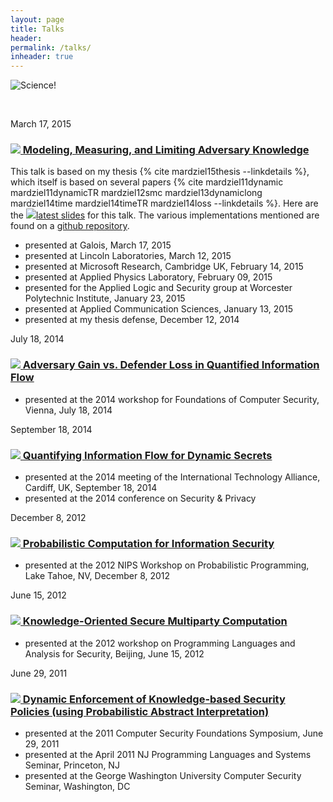 ```yaml
---
layout: page
title: Talks
header: 
permalink: /talks/
inheader: true
---
```


![Science!](/images/doge.jpeg)

&nbsp;

<!--# My talks #-->

<span class="post-meta">March 17, 2015</span>

### <a name="thesis"/> [<img class="mediumicon" src="/images/icon_pptx.png"/> Modeling, Measuring, and Limiting Adversary Knowledge](/docs/mardziel15thesis.latest-pres.pptx) ###

This talk is based on my thesis {% cite mardziel15thesis --linkdetails %}, which itself is based on several papers {% cite mardziel11dynamic mardziel11dynamicTR mardziel12smc mardziel13dynamiclong mardziel14time mardziel14timeTR mardziel14loss --linkdetails %}. Here are the [<img class="mediumicon" src="/images/icon_pptx.png"/>latest slides](/docs/mardziel15thesis.latest-pres.pptx) for this talk. The various implementations mentioned are found on a [github repository](https://github.com/plum-umd/qif).

* presented at Galois, March 17, 2015
* presented at Lincoln Laboratories, March 12, 2015
* presented at Microsoft Research, Cambridge UK, February 14, 2015
* presented at Applied Physics Laboratory, February 09, 2015
* presented for the Applied Logic and Security group at Worcester Polytechnic Institute, January 23, 2015
* presented at Applied Communication Sciences, January 13, 2015
* presented at my thesis defense, December 12, 2014

<span class="post-meta">July 18, 2014</span>

### [<img class="mediumicon" src="/images/icon_pdf.png"/> Adversary Gain vs. Defender Loss in Quantified Information Flow](/docs/mardziel14loss.pres.pdf)

* presented at the 2014 workshop for Foundations of Computer Security, Vienna, July 18, 2014

<span class="post-meta">September 18, 2014</span>

### [<img class="mediumicon" src="/images/icon_pdf.png"/> Quantifying Information Flow for Dynamic Secrets](/docs/mardziel14time.pres.pdf)
* presented at the 2014 meeting of the International Technology Alliance, Cardiff, UK, September 18, 2014
* presented at the 2014 conference on Security & Privacy

<span class="post-meta">December 8, 2012</span>

### [<img class="mediumicon" src="/images/icon_pptx.png"/> Probabilistic Computation for Information Security](/docs/mardziel12probabilistic.pres.pptx)
* presented at the 2012 NIPS Workshop on Probabilistic Programming, Lake Tahoe, NV, December 8, 2012

<span class="post-meta">June 15, 2012</span>

### [<img class="mediumicon" src="/images/icon_pptx.png"/> Knowledge-Oriented Secure Multiparty Computation](/docs/mardziel12smc.pres.pptx)
*  presented at the 2012 workshop on Programming Languages and Analysis for Security, Beijing, June 15, 2012

<span class="post-meta">June 29, 2011</span>

### [<img class="mediumicon" src="/images/icon_pptx.png"/> Dynamic Enforcement of Knowledge-based Security Policies (using Probabilistic Abstract Interpretation)](/docs/mardziel11dynamic.pres.pptx)

* presented at the 2011 Computer Security Foundations Symposium, June 29, 2011
* presented at the April 2011 NJ Programming Languages and Systems Seminar, Princeton, NJ
* presented at the George Washington University Computer Security Seminar, Washington, DC

<!--
Collaborator talks
================================

### Knowledge inference for optimizing and enforcing secure computations
* presented by Mike Hicks at the 2013 meeting of the International Technology Alliance

### Knowledge inference for optimizing secure multi-party computation
Aseem Rastogi gave a talk based on our work on secure computation {% cite rastogi13knowledge --linkdetails %}. Here are [<img class="icon" src="/images/icon_pptx.png"/>the slides](/docs/rastogi13knowledge.pres.pptx) he used. [Aseem Rastogi](http://www.cs.umd.edu/~aseem/) and [Matthew Hammer](http://www.cs.umd.edu/~hammer/) are continuing work on secure computation. 

* presented by Aseem Rastogi at the 2013 workshop on Programming Languages and Analysis for Security

### Secure sharing in distributed information management applications: problems and directions
* presented by Mike Hicks at the 2010 meeting of the International Technology Alliance
-->